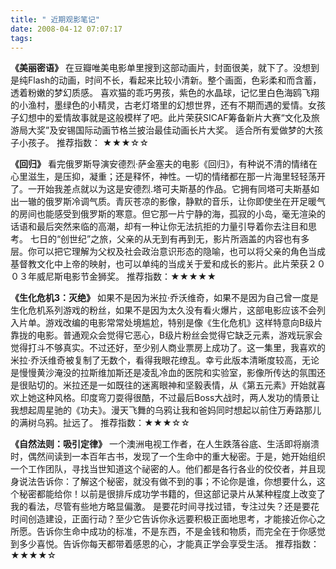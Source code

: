 ```yaml
---
title: " 近期观影笔记"
date: 2008-04-12 07:07:17
tags:
---
```


**《美丽密语》** 在豆瓣唯美电影单里搜到这部动画片，封面很美，就下了。没想到是纯Flash的动画，时间不长，看起来比较小清新。整个画面，色彩柔和而含蓄，透着粉嫩的梦幻质感。 喜欢猫的乖巧男孩，紫色的水晶球，记忆里白色海鸥飞翔的小渔村，墨绿色的小精灵，古老灯塔里的幻想世界，还有不期而遇的爱情。女孩子幻想中的爱情故事就是这般模样了吧。此片荣获SICAF筹备新片大赛“文化及旅游局大奖”及安锡国际动画节格兰披治最佳动画长片大奖。 适合所有爱做梦的大孩子小孩子。 
推荐指数： ★★★☆☆ 

**《回归》** 看完俄罗斯导演安德烈·萨金塞夫的电影《回归》，有种说不清的情绪在心里滋生，是压抑，凝重；还是释怀，神性。一切的情绪都在那一片海里轻轻荡开了。一开始我差点就以为这是安德烈.塔可夫斯基的作品。它拥有同塔可夫斯基如出一辙的俄罗斯冷调气质。青灰苍凉的影像，静默的音乐，让你即使坐在开足暖气的房间也能感受到俄罗斯的寒意。但它那一片宁静的海，孤寂的小岛，毫无渲染的话语和最后突然来临的高潮，却有一种让你无法抗拒的力量引导着你去注目和思考。 七日的“创世纪”之旅，父亲的从无到有再到无，影片所涵盖的内容也有多层。你可以把它理解为父权及社会政治意识形态的隐喻，也可以将父亲的角色当成基督教文化中上帝的映射，也可以单纯的当成关于爱和成长的影片。此片荣获２００３年威尼斯电影节金狮奖。 推荐指数：★★★★★ 

**《生化危机3：灭绝》** 如果不是因为米拉·乔沃维奇，如果不是因为自己曾一度是生化危机系列游戏的粉丝，如果不是因为太久没有看火爆片，这部电影应该不会列入片单。游戏改编的电影常常处境尴尬，特别是像《生化危机》这样特意向B级片靠拢的电影。普通观众会觉得它恶心，B级片粉丝会觉得它缺乏元素，游戏玩家会觉得打斗不够真实。不过还好，至少别人商业票房上成功了。这一集里，我喜欢的米拉·乔沃维奇被复制了无数个，看得我眼花缭乱。幸亏此版本清晰度较高，无论是慢慢黄沙淹没的拉斯维加斯还是凌乱冷血的医院和实验室，影像所传达的氛围还是很贴切的。米拉还是一如既往的迷离眼神和坚毅表情，从《第五元素》开始就喜欢上她这种风格。印度弯刀耍得很酷，不过最后Boss大战时，两人发功的情景让我想起周星驰的《功夫》。漫天飞舞的乌鸦让我和爸妈同时想起以前住万寿路那儿的满树乌鸦。扯远了。 推荐指数：★★★☆☆ 

**《自然法则：吸引定律》** 一个澳洲电视工作者，在人生跌落谷底、生活即将崩溃时，偶然间读到一本百年古书，发现了一个生命中的重大秘密。于是，她开始组织一个工作团队，寻找当世知道这个祕密的人。他们都是各行各业的佼佼者，并且现身说法告诉你：了解这个秘密，就没有做不到的事；不论你是谁，你想要什么，这个秘密都能给你！以前是很排斥成功学书籍的，但这部记录片从某种程度上改变了我的看法，尽管有些地方略显偏激。 是要花时间寻找过错，专注过失？还是要花时间创造建设，正面行动？至少它告诉你永远要积极正面地思考，才能接近你心之所愿。告诉你生命中成功的标准，不是东西，不是金钱和物质，而完全在于你感觉到多少喜悦。告诉你每天都带着感恩的心，才能真正学会享受生活。 推荐指数：★★★★☆
